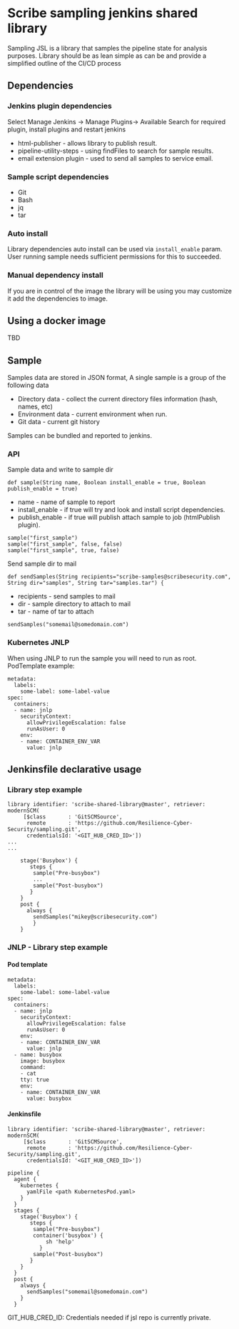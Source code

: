 # Scribe sampling jenkins shared library
Sampling JSL is a library that samples the pipeline state for analysis purposes.
Library should be as lean simple as can be and provide a simplified outline of the CI/CD process

## Dependencies

### Jenkins plugin dependencies
Select Manage Jenkins -> Manage Plugins-> Available
Search for required plugin, install plugins and restart jenkins
* html-publisher - allows library to publish result.
* pipeline-utility-steps - using findFiles to search for sample results.
* email extension plugin - used to send all samples to service email.

### Sample script dependencies
* Git
* Bash
* jq
* tar

### Auto install
Library dependencies auto install can be used via `install_enable` param.
User running sample needs sufficient permissions for this to succeeded.

### Manual dependency install
If you are in control of the image the library will be using you may
customize it add the dependencies to image.

## Using a docker image
TBD

## Sample 
Samples data are stored in JSON format,
A single sample is a group of the following data
* Directory data - collect the current directory files information (hash, names, etc)
* Environment data - current environment when run.
* Git data - current git history

Samples can be bundled and reported to jenkins.

### API
Sample data and write to sample dir
```
def sample(String name, Boolean install_enable = true, Boolean publish_enable = true)
```
* name - name of sample to report
* install_enable - if true will try and look and install script dependencies.
* publish_enable - if true will publish attach sample to job (htmlPublish plugin).

```
sample("first_sample")
sample("first_sample", false, false)
sample("first_sample", true, false)
```

Send sample dir to mail
```
def sendSamples(String recipients="scribe-samples@scribesecurity.com", String dir="samples", String tar="samples.tar") {
```
* recipients - send samples to mail
* dir - sample directory to attach to mail
* tar - name of tar to attach

```
sendSamples("somemail@somedomain.com")
```

### Kubernetes JNLP
When using JNLP to run the sample you will need to run as root.
PodTemplate example:
```
metadata:
  labels:
    some-label: some-label-value
spec:
  containers:
  - name: jnlp
    securityContext:
      allowPrivilegeEscalation: false
      runAsUser: 0
    env:
    - name: CONTAINER_ENV_VAR
      value: jnlp
```

## Jenkinsfile declarative usage
### Library step example
```
library identifier: 'scribe-shared-library@master', retriever: modernSCM(
     [$class       : 'GitSCMSource',
      remote       : 'https://github.com/Resilience-Cyber-Security/sampling.git',
      credentialsId: '<GIT_HUB_CRED_ID>'])
...
...

    stage('Busybox') {
       steps {
        sample("Pre-busybox")
        ...
        sample("Post-busybox")
       }
    }
    post {
      always {
        sendSamples("mikey@scribesecurity.com")
        }
    }
```


### JNLP - Library step example 
#### Pod template
```
metadata:
  labels:
    some-label: some-label-value
spec:
  containers:
  - name: jnlp
    securityContext:
      allowPrivilegeEscalation: false
      runAsUser: 0
    env:
    - name: CONTAINER_ENV_VAR
      value: jnlp
  - name: busybox
    image: busybox
    command:
    - cat
    tty: true
    env:
    - name: CONTAINER_ENV_VAR
      value: busybox
```

#### Jenkinsfile
```
library identifier: 'scribe-shared-library@master', retriever: modernSCM(
     [$class       : 'GitSCMSource',
      remote       : 'https://github.com/Resilience-Cyber-Security/sampling.git',
      credentialsId: '<GIT_HUB_CRED_ID>'])

pipeline {
  agent {
    kubernetes {
      yamlFile <path KubernetesPod.yaml>
    }
  }
  stages {
    stage('Busybox') {
       steps {
        sample("Pre-busybox")
        container('busybox') {
            sh 'help'
          }        
        sample("Post-busybox")
       }
    }
  }
  post {
    always {
      sendSamples("somemail@somedomain.com")
    }
  }

```

GIT_HUB_CRED_ID: Credentials needed if jsl repo is currently private.
